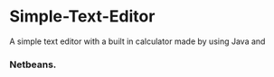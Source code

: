 # Simple-Text-Editor
A simple text editor with a built in calculator made by using Java and
### Netbeans.</br>
